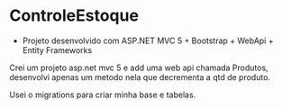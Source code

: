 # ControleEstoque

- Projeto desenvolvido com ASP.NET MVC 5 + Bootstrap + WebApi + Entity Frameworks

Crei um projeto asp.net mvc 5 e add uma web api chamada Produtos, desenvolvi apenas um metodo nela que decrementa a qtd de produto.

Usei o migrations para criar minha base e tabelas.


